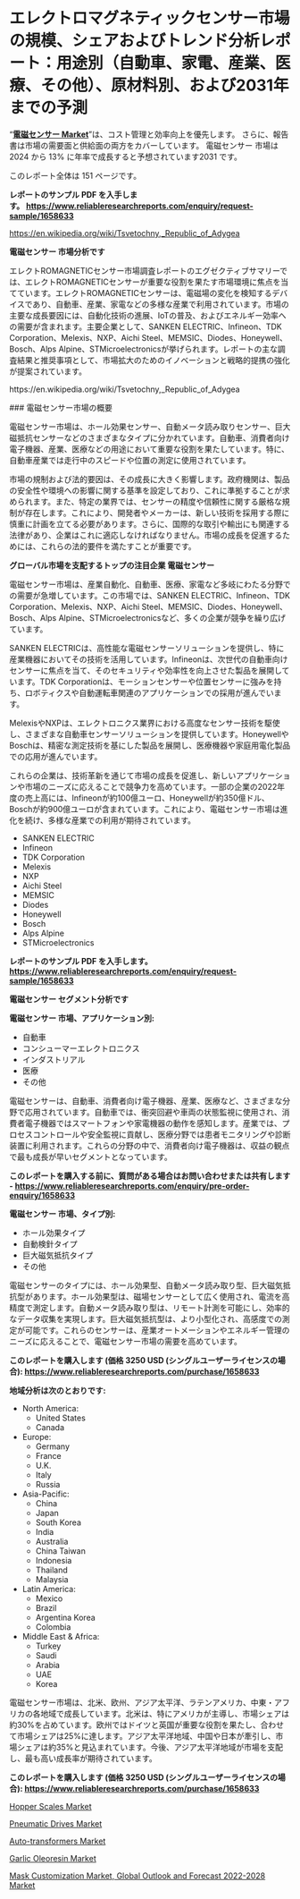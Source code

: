 <p><h1>エレクトロマグネティックセンサー市場の規模、シェアおよびトレンド分析レポート：用途別（自動車、家電、産業、医療、その他）、原材料別、および2031年までの予測</h1></p><p>&ldquo;<strong><a href="https://www.reliableresearchreports.com/electromagnetic-sensor-market-r1658633">電磁センサー Market</a></strong>&rdquo;は、コスト管理と効率向上を優先します。 さらに、報告書は市場の需要面と供給面の両方をカバーしています。 電磁センサー 市場は 2024 から 13% に年率で成長すると予想されています2031 です。</p>
<p>このレポート全体は 151 ページです。</p>
<p><strong>レポートのサンプル PDF を入手します。&nbsp;<a href="https://www.reliableresearchreports.com/enquiry/request-sample/1658633">https://www.reliableresearchreports.com/enquiry/request-sample/1658633</a></strong></p>
<p><a href="https://en.wikipedia.org/wiki/Tsvetochny,_Republic_of_Adygea">https://en.wikipedia.org/wiki/Tsvetochny,_Republic_of_Adygea</a></p>
<p><strong>電磁センサー 市場分析です</strong></p>
<p><p>エレクトROMAGNETICセンサー市場調査レポートのエグゼクティブサマリーでは、エレクトROMAGNETICセンサーが重要な役割を果たす市場環境に焦点を当てています。エレクトROMAGNETICセンサーは、電磁場の変化を検知するデバイスであり、自動車、産業、家電などの多様な産業で利用されています。市場の主要な成長要因には、自動化技術の進展、IoTの普及、およびエネルギー効率への需要が含まれます。主要企業として、SANKEN ELECTRIC、Infineon、TDK Corporation、Melexis、NXP、Aichi Steel、MEMSIC、Diodes、Honeywell、Bosch、Alps Alpine、STMicroelectronicsが挙げられます。レポートの主な調査結果と推奨事項として、市場拡大のためのイノベーションと戦略的提携の強化が提案されています。</p></p>
<p>https://en.wikipedia.org/wiki/Tsvetochny,_Republic_of_Adygea</p>
<p><p>### 電磁センサー市場の概要</p><p>電磁センサー市場は、ホール効果センサー、自動メータ読み取りセンサー、巨大磁抵抗センサーなどのさまざまなタイプに分かれています。自動車、消費者向け電子機器、産業、医療などの用途において重要な役割を果たしています。特に、自動車産業では走行中のスピードや位置の測定に使用されています。</p><p>市場の規制および法的要因は、その成長に大きく影響します。政府機関は、製品の安全性や環境への影響に関する基準を設定しており、これに準拠することが求められます。また、特定の業界では、センサーの精度や信頼性に関する厳格な規制が存在します。これにより、開発者やメーカーは、新しい技術を採用する際に慎重に計画を立てる必要があります。さらに、国際的な取引や輸出にも関連する法律があり、企業はこれに適応しなければなりません。市場の成長を促進するためには、これらの法的要件を満たすことが重要です。</p></p>
<p><strong>グローバル市場を支配するトップの注目企業 電磁センサー</strong></p>
<p><p>電磁センサー市場は、産業自動化、自動車、医療、家電など多岐にわたる分野での需要が急増しています。この市場では、SANKEN ELECTRIC、Infineon、TDK Corporation、Melexis、NXP、Aichi Steel、MEMSIC、Diodes、Honeywell、Bosch、Alps Alpine、STMicroelectronicsなど、多くの企業が競争を繰り広げています。</p><p>SANKEN ELECTRICは、高性能な電磁センサーソリューションを提供し、特に産業機器においてその技術を活用しています。Infineonは、次世代の自動車向けセンサーに焦点を当て、そのセキュリティや効率性を向上させた製品を展開しています。TDK Corporationは、モーションセンサーや位置センサーに強みを持ち、ロボティクスや自動運転車関連のアプリケーションでの採用が進んでいます。</p><p>MelexisやNXPは、エレクトロニクス業界における高度なセンサー技術を駆使し、さまざまな自動車センサーソリューションを提供しています。HoneywellやBoschは、精密な測定技術を基にした製品を展開し、医療機器や家庭用電化製品での応用が進んでいます。</p><p>これらの企業は、技術革新を通じて市場の成長を促進し、新しいアプリケーションや市場のニーズに応えることで競争力を高めています。一部の企業の2022年度の売上高には、Infineonが約100億ユーロ、Honeywellが約350億ドル、Boschが約900億ユーロが含まれています。これにより、電磁センサー市場は進化を続け、多様な産業での利用が期待されています。</p></p>
<p><ul><li>SANKEN ELECTRIC</li><li>Infineon</li><li>TDK Corporation</li><li>Melexis</li><li>NXP</li><li>Aichi Steel</li><li>MEMSIC</li><li>Diodes</li><li>Honeywell</li><li>Bosch</li><li>Alps Alpine</li><li>STMicroelectronics</li></ul></p>
<p><strong>レポートのサンプル PDF を入手します。 <a href="https://www.reliableresearchreports.com/enquiry/request-sample/1658633">https://www.reliableresearchreports.com/enquiry/request-sample/1658633</a></strong></p>
<p><strong>電磁センサー セグメント分析です</strong></p>
<p><strong>電磁センサー 市場、アプリケーション別:</strong></p>
<p><ul><li>自動車</li><li>コンシューマーエレクトロニクス</li><li>インダストリアル</li><li>医療</li><li>その他</li></ul></p>
<p><p>電磁センサーは、自動車、消費者向け電子機器、産業、医療など、さまざまな分野で応用されています。自動車では、衝突回避や車両の状態監視に使用され、消費者電子機器ではスマートフォンや家電機器の動作を感知します。産業では、プロセスコントロールや安全監視に貢献し、医療分野では患者モニタリングや診断装置に利用されます。これらの分野の中で、消費者向け電子機器は、収益の観点で最も成長が早いセグメントとなっています。</p></p>
<p><strong>このレポートを購入する前に、質問がある場合はお問い合わせまたは共有します - <a href="https://www.reliableresearchreports.com/enquiry/pre-order-enquiry/1658633">https://www.reliableresearchreports.com/enquiry/pre-order-enquiry/1658633</a></strong></p>
<p><strong>電磁センサー 市場、タイプ別:</strong></p>
<p><ul><li>ホール効果タイプ</li><li>自動検針タイプ</li><li>巨大磁気抵抗タイプ</li><li>その他</li></ul></p>
<p><p>電磁センサーのタイプには、ホール効果型、自動メータ読み取り型、巨大磁気抵抗型があります。ホール効果型は、磁場センサーとして広く使用され、電流を高精度で測定します。自動メータ読み取り型は、リモート計測を可能にし、効率的なデータ収集を実現します。巨大磁気抵抗型は、より小型化され、高感度での測定が可能です。これらのセンサーは、産業オートメーションやエネルギー管理のニーズに応えることで、電磁センサー市場の需要を高めています。</p></p>
<p><strong>このレポートを購入します (価格 3250 USD (シングルユーザーライセンスの場合): <a href="https://www.reliableresearchreports.com/purchase/1658633">https://www.reliableresearchreports.com/purchase/1658633</a></strong></p>
<p><strong>地域分析は次のとおりです:</strong></p>
<p><ul>
    <li>
        North America:
        <ul>
            <li>United States</li>
            <li>Canada</li>
        </ul>
    </li>
    <li>
        Europe:
        <ul>
            <li>Germany</li>
            <li>France</li>
            <li>U.K.</li>
            <li>Italy</li>
            <li>Russia</li>
        </ul>
    </li>
    <li>
        Asia-Pacific:
        <ul>
            <li>China</li>
            <li>Japan</li>
            <li>South Korea</li>
            <li>India</li>
            <li>Australia</li>
            <li>China Taiwan</li>
            <li>Indonesia</li>
            <li>Thailand</li>
            <li>Malaysia</li>
        </ul>
    </li>
    <li>
        Latin America:
        <ul>
            <li>Mexico</li>
            <li>Brazil</li>
            <li>Argentina Korea</li>
            <li>Colombia</li>
        </ul>
    </li>
    <li>
        Middle East & Africa:
        <ul>
            <li>Turkey</li>
            <li>Saudi</li>
            <li>Arabia</li>
            <li>UAE</li>
            <li>Korea</li>
        </ul>
    </li>
    </ul></p>
<p><p>電磁センサー市場は、北米、欧州、アジア太平洋、ラテンアメリカ、中東・アフリカの各地域で成長しています。北米は、特にアメリカが主導し、市場シェアは約30%を占めています。欧州ではドイツと英国が重要な役割を果たし、合わせて市場シェアは25%に達します。アジア太平洋地域、中国や日本が牽引し、市場シェアは約35%と見込まれています。今後、アジア太平洋地域が市場を支配し、最も高い成長率が期待されています。</p></p>
<p><strong>このレポートを購入します (価格 3250 USD (シングルユーザーライセンスの場合): <a href="https://www.reliableresearchreports.com/purchase/1658633">https://www.reliableresearchreports.com/purchase/1658633</a></strong></p>
<p><p><a href="https://www.linkedin.com/pulse/market-insights-global-hopper-scales-forecast-innovation-bmjuc?trackingId=w3NeXEBrT%2B2QayXILhU6Ww%3D%3D">Hopper Scales Market</a></p><p><a href="https://www.linkedin.com/pulse/why-should-you-invest-pneumatic-drives-market-trends-leading-umgcc?trackingId=03ISfNuzTQ6WOpL6E5Bg5g%3D%3D">Pneumatic Drives Market</a></p><p><a href="https://github.com/NasrinKhan99/Market-Research-Report-List-1/blob/main/auto-transformers-market.md">Auto-transformers Market</a></p><p><a href="https://issuu.com/reportprime-2/docs/garlic-oleoresin-market-size-2030.p_eba27d162d125e">Garlic Oleoresin Market</a></p><p><a href="https://medium.com/@annirring4354/the-global-mask-customization-market-global-outlook-and-forecast-2022-2028-market-is-at-the-3dc282030d59">Mask Customization Market, Global Outlook and Forecast 2022-2028 Market</a></p></p>